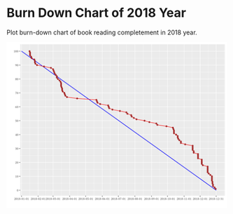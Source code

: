 # Burn Down Chart of 2018 Year

Plot burn-down chart of book reading completement in 2018 year.

![Brun Down Chart of 2018 Year](plots/2018-burn-down.png)
